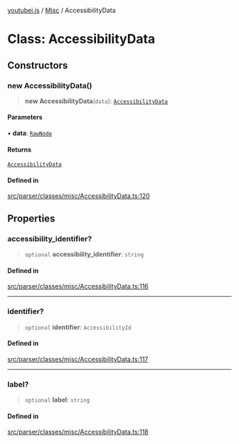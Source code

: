 [youtubei.js](../../../README.md) / [Misc](../README.md) / AccessibilityData

# Class: AccessibilityData

## Constructors

### new AccessibilityData()

> **new AccessibilityData**(`data`): [`AccessibilityData`](AccessibilityData.md)

#### Parameters

• **data**: [`RawNode`](../../APIResponseTypes/type-aliases/RawNode.md)

#### Returns

[`AccessibilityData`](AccessibilityData.md)

#### Defined in

[src/parser/classes/misc/AccessibilityData.ts:120](https://github.com/LuanRT/YouTube.js/blob/4ae0cc5c523a2080e68d6c0c1437c78fe318ea30/src/parser/classes/misc/AccessibilityData.ts#L120)

## Properties

### accessibility\_identifier?

> `optional` **accessibility\_identifier**: `string`

#### Defined in

[src/parser/classes/misc/AccessibilityData.ts:116](https://github.com/LuanRT/YouTube.js/blob/4ae0cc5c523a2080e68d6c0c1437c78fe318ea30/src/parser/classes/misc/AccessibilityData.ts#L116)

***

### identifier?

> `optional` **identifier**: `AccessibilityId`

#### Defined in

[src/parser/classes/misc/AccessibilityData.ts:117](https://github.com/LuanRT/YouTube.js/blob/4ae0cc5c523a2080e68d6c0c1437c78fe318ea30/src/parser/classes/misc/AccessibilityData.ts#L117)

***

### label?

> `optional` **label**: `string`

#### Defined in

[src/parser/classes/misc/AccessibilityData.ts:118](https://github.com/LuanRT/YouTube.js/blob/4ae0cc5c523a2080e68d6c0c1437c78fe318ea30/src/parser/classes/misc/AccessibilityData.ts#L118)
